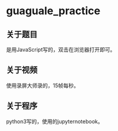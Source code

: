 # guaguale_practice
## 关于题目
是用JavaScript写的，双击在浏览器打开即可。<br>
## 关于视频
使用录屏大师录的，15帧每秒。<br>
## 关于程序
python3写的，使用的jupyternotebook。
